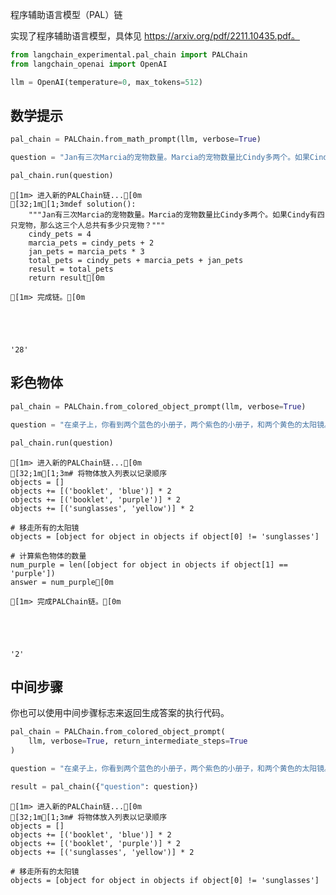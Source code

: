 程序辅助语言模型（PAL）链

实现了程序辅助语言模型，具体见 https://arxiv.org/pdf/2211.10435.pdf。

```python
from langchain_experimental.pal_chain import PALChain
from langchain_openai import OpenAI
```

```python
llm = OpenAI(temperature=0, max_tokens=512)
```

## 数学提示

```python
pal_chain = PALChain.from_math_prompt(llm, verbose=True)
```

```python
question = "Jan有三次Marcia的宠物数量。Marcia的宠物数量比Cindy多两个。如果Cindy有四只宠物，那么这三个人总共有多少只宠物？"
```

```python
pal_chain.run(question)
```

    
    
    [1m> 进入新的PALChain链...[0m
    [32;1m[1;3mdef solution():
        """Jan有三次Marcia的宠物数量。Marcia的宠物数量比Cindy多两个。如果Cindy有四只宠物，那么这三个人总共有多少只宠物？"""
        cindy_pets = 4
        marcia_pets = cindy_pets + 2
        jan_pets = marcia_pets * 3
        total_pets = cindy_pets + marcia_pets + jan_pets
        result = total_pets
        return result[0m
    
    [1m> 完成链。[0m





    '28'



## 彩色物体

```python
pal_chain = PALChain.from_colored_object_prompt(llm, verbose=True)
```

```python
question = "在桌子上，你看到两个蓝色的小册子，两个紫色的小册子，和两个黄色的太阳镜。如果我移走桌子上所有的太阳镜，桌子上还剩下多少个紫色物品？"
```

```python
pal_chain.run(question)
```

    
    
    [1m> 进入新的PALChain链...[0m
    [32;1m[1;3m# 将物体放入列表以记录顺序
    objects = []
    objects += [('booklet', 'blue')] * 2
    objects += [('booklet', 'purple')] * 2
    objects += [('sunglasses', 'yellow')] * 2
    
    # 移走所有的太阳镜
    objects = [object for object in objects if object[0] != 'sunglasses']
    
    # 计算紫色物体的数量
    num_purple = len([object for object in objects if object[1] == 'purple'])
    answer = num_purple[0m
    
    [1m> 完成PALChain链。[0m





    '2'



## 中间步骤
你也可以使用中间步骤标志来返回生成答案的执行代码。

```python
pal_chain = PALChain.from_colored_object_prompt(
    llm, verbose=True, return_intermediate_steps=True
)
```

```python
question = "在桌子上，你看到两个蓝色的小册子，两个紫色的小册子，和两个黄色的太阳镜。如果我移走桌子上所有的太阳镜，桌子上还剩下多少个紫色物品？"
```

```python
result = pal_chain({"question": question})
```

    
    
    [1m> 进入新的PALChain链...[0m
    [32;1m[1;3m# 将物体放入列表以记录顺序
    objects = []
    objects += [('booklet', 'blue')] * 2
    objects += [('booklet', 'purple')] * 2
    objects += [('sunglasses', 'yellow')] * 2
    
    # 移走所有的太阳镜
    objects = [object for object in objects if object[0] != 'sunglasses']
    
